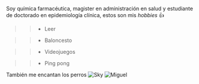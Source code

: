 Soy química farmacéutica, magister en administración en salud y estudiante de doctorado en epidemiología clínica, estos son mis *hobbies* 👍 
>> - Leer

>> - Baloncesto

>> - Videojuegos

>> - Ping pong

También me encantan los perros
![Sky](/Imágenes/Sky.png)
![Miguel](/Imágenes/Miguel.png)

